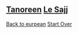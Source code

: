 [Tanoreen](https://tanoreen.com/)
[Le Sajj](https://lesajj.com/)
---
[Back to eurpean](eurpean.md)
[Start Over](../home.md)
